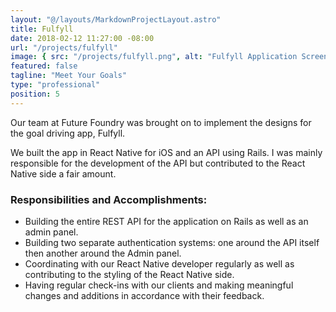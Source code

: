 ```yaml
---
layout: "@/layouts/MarkdownProjectLayout.astro"
title: Fulfyll
date: 2018-02-12 11:27:00 -08:00
url: "/projects/fulfyll"
image: { src: "/projects/fulfyll.png", alt: "Fulfyll Application Screenshot" }
featured: false
tagline: "Meet Your Goals"
type: "professional"
position: 5
---
```


Our team at Future Foundry was brought on to implement the designs for the goal driving app, Fulfyll.

We built the app in React Native for iOS and an API using Rails. I was mainly responsible for the development of the API but contributed to the React Native side a fair amount.

### Responsibilities and Accomplishments:

- Building the entire REST API for the application on Rails as well as an admin panel.
- Building two separate authentication systems: one around the API itself then another around the Admin panel.
- Coordinating with our React Native developer regularly as well as contributing to the styling of the React Native side.
- Having regular check-ins with our clients and making meaningful changes and additions in accordance with their feedback.
